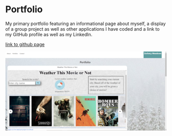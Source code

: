 # Portfolio

My primary portfolio featuring an informational page about myself, a display of a group project as well as other applications I have coded and a link to my GitHub profile as well as my LinkedIn. 

[link to github page](https://github.com/zachmdws/Portfolio)  

![screenshot of working portfolio ](./assets/images/screenshot.png)
